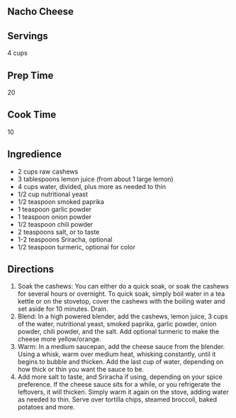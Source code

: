 ## Nacho Cheese 

## Servings 

4 cups 

## Prep Time 

20

## Cook Time 

10


## Ingredience 

* 2 cups raw cashews
* 3 tablespoons lemon juice (from about 1 large lemon)
* 4 cups water, divided, plus more as needed to thin
* 1/2 cup nutritional yeast
* 1/2 teaspoon smoked paprika
* 1 teaspoon garlic powder
* 1 teaspoon onion powder
* 1/2 teaspoon chili powder
* 2 teaspoons salt, or to taste
* 1-2 teaspoons Sriracha, optional
* 1/2 teaspoon turmeric, optional for color

## Directions

1. Soak the cashews: You can either do a quick soak, or soak the cashews for several hours or overnight. To quick soak, simply boil water in a tea kettle or on the stovetop, cover the cashews with the boiling water and set aside for 10 minutes. Drain.
2. Blend: In a high powered blender, add the cashews, lemon juice, 3 cups of the water, nutritional yeast, smoked paprika, garlic powder, onion powder, chili powder, and the salt. Add optional turmeric to make the cheese more yellow/orange.
3. Warm: In a medium saucepan, add the cheese sauce from the blender. Using a whisk, warm over medium heat, whisking constantly, until it begins to bubble and thicken. Add the last cup of water, depending on how thick or thin you want the sauce to be.
4. Add more salt to taste, and Sriracha if using, depending on your spice preference. If the cheese sauce sits for a while, or you refrigerate the leftovers, it will thicken. Simply warm it again on the stove, adding water as needed to thin. Serve over tortilla chips, steamed broccoli, baked potatoes and more.
